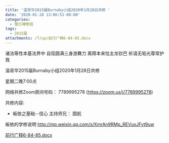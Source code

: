 ```yaml
---
title: '温哥华2015届Burnaby小组2020年1月28日共修 '
date: '2020-01-28 13:06:51-08:00'
categories:
  - 慧灯禅修班
tags:
  - 2015届
attachments: /f/up/前行广释6-84-85.docx
---
```

诸法等性本基法界中 自现圆满三身游舞力 离障本来怙主龙钦巴 祈请无垢光尊常护我

温哥华2015届Burnaby小组2020年1月28日共修 

星期二晚7:00点 

网络共修Zoom房间号码： 7789995278 (<https://zoom.us/j/7789995278>)

共修内容: 

- 皈依之基础--信心
主持师兄： 圆航

皈依的学修说明 <http://mp.weixin.qq.com/s/XmrAn9RMp_REVuxJFyt9uw>

[前行广释6-84-85.docx](http://huidengchanxiu.net/hdv/f/up/前行广释6-84-85.docx)
